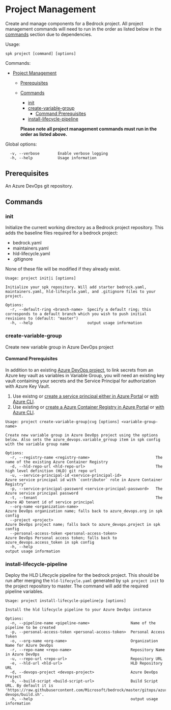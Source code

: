 # Project Management

Create and manage components for a Bedrock project. All project management
commands will need to run in the order as listed below in the
[commands](#Commands) section due to dependencies.

Usage:

```
spk project [command] [options]
```

Commands:

- [Project Management](#project-management)

  - [Prerequisites](#prerequisites)
  - [Commands](#commands)

    - [init](#init)
    - [create-variable-group](#create-variable-group)
      - [Command Prerequisites](#command-prerequisites)
    - [install-lifecycle-pipeline](#install-lifecycle-pipeline)

    **Please note all project management commands must run in the order as
    listed above.**

Global options:

```
  -v, --verbose        Enable verbose logging
  -h, --help           Usage information
```

## Prerequisites

An Azure DevOps git repository.

## Commands

### init

Initialize the current working directory as a Bedrock project repository. This
adds the baseline files required for a bedrock project:

- bedrock.yaml
- maintainers.yaml
- hld-lifecycle.yaml
- .gitignore

None of these file will be modified if they already exist.

```
Usage: project init|i [options]

Initialize your spk repository. Will add starter bedrock.yaml, maintainers.yaml, hld-lifecycle.yaml, and .gitignore files to your project.

Options:
  -r, --default-ring <branch-name>  Specify a default ring; this corresponds to a default branch which you wish to push initial revisions to (default: "master")
  -h, --help                        output usage information
```

### create-variable-group

Create new variable group in Azure DevOps project

#### Command Prerequisites

In addition to an existing
[Azure DevOps project](https://azure.microsoft.com/en-us/services/devops/), to
link secrets from an Azure key vault as variables in Variable Group, you will
need an existing key vault containing your secrets and the Service Principal for
authorization with Azure Key Vault.

1. Use existng or
   [create a service principal either in Azure Portal](https://docs.microsoft.com/en-us/azure/active-directory/develop/howto-create-service-principal-portal)
   or
   [with Azure CLI](https://docs.microsoft.com/en-us/cli/azure/create-an-azure-service-principal-azure-cli?view=azure-cli-latest).
2. Use existing or
   [create a Azure Container Registry in Azure Portal](https://docs.microsoft.com/en-us/azure/container-registry/container-registry-get-started-portal)
   or
   [with Azure CLI](https://docs.microsoft.com/en-us/azure/container-registry/container-registry-get-started-azure-cli).

```
Usage: project create-variable-group|cvg [options] <variable-group-name>

Create new variable group in Azure DevOps project using the options below. Also sets the azure_devops.variable_grroup item in spk config with the variable group name

Options:
  -r, --registry-name <registry-name>                             The name of the existing Azure Container Registry
  -d, --hld-repo-url <hld-repo-url>                               The high level definition (HLD) git repo url
  -u, --service-principal-id <service-principal-id>               Azure service principal id with `contributor` role in Azure Container Registry"
  -p, --service-principal-password <service-principal-password>   The Azure service principal password
  -t, --tenant                                                    The Azure AD tenant id of service principal
  --org-name <organization-name>                                  Azure DevOps organization name; falls back to azure_devops.org in spk config
  --project <project>                                             Azure DevOps project name; falls back to azure_devops.project in spk config
  --personal-access-token <personal-access-token>                 Azure DevOps Personal access token; falls back to azure_devops.access_token in spk config
  -h, --help                                                      output usage information
```

### install-lifecycle-pipeline

Deploy the HLD Lifecycle pipeline for the bedrock project. This should be run
after merging the `hld-lifecycle.yaml` generated by `spk project init` to the
project repository to master. The command will add the required pipeline
variables.

```
Usage: project install-lifecycle-pipeline|p [options]

Install the hld lifecycle pipeline to your Azure DevOps instance

Options:
  -n, --pipeline-name <pipeline-name>                  Name of the pipeline to be created
  -p, --personal-access-token <personal-access-token>  Personal Access Token
  -o, --org-name <org-name>                            Organization Name for Azure DevOps
  -r, --repo-name <repo-name>                          Repository Name in Azure DevOps
  -u, --repo-url <repo-url>                            Repository URL
  -e, --hld-url <hld-url>                              HLD Repository URL
  -d, --devops-project <devops-project>                Azure DevOps Project
  -b, --build-script <build-script-url>                Build Script URL. By default it is 'https://raw.githubusercontent.com/Microsoft/bedrock/master/gitops/azure-devops/build.sh'.
  -h, --help                                           output usage information
```
